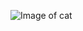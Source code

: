 ![Image of cat](https://4.bp.blogspot.com/-TiMYNOT8xJ4/UlqSOyjvT-I/AAAAAAAAAH4/qYvsU0w1oW4/s1600/5.jpg)